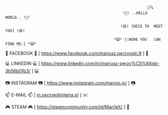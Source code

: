                                                                    🔎🔍                                                   
                                                        !👋! ..HELLO  WORLD.. !👋!
   
                                                       !😄! [NICE TO  MEET YOU] !😄!
   
                                                    *🙀* {:HERE YOU   CAN FIND ME:} *🙀*


📲 FACEBOOK 📲 [ https://www.facebook.com/mariusz.perzynski.9 ] 📲


💻 LINKEDIN 💻 [ https://www.linkedin.com/in/mariusz-perzy%C5%84ski-3b56b01b3/ ] 💻



📷 INSTAGRAM 📷 [ https://www.instagram.com/marioo.js/ ] 📷



📫 E-MAIL 📫 [ m.perzyk@interia.pl ] ✉️


🎮 STEAM 🎮 [ https://steamcommunity.com/id/Man1eX/ ] 👾




